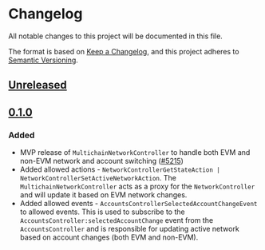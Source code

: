 # Changelog

All notable changes to this project will be documented in this file.

The format is based on [Keep a Changelog](https://keepachangelog.com/en/1.0.0/),
and this project adheres to [Semantic Versioning](https://semver.org/spec/v2.0.0.html).

## [Unreleased]

## [0.1.0]

### Added

- MVP release of `MultichainNetworkController` to handle both EVM and non-EVM network and account switching ([#5215](https://github.com/MetaMask/core/pull/5215))
- Added allowed actions - `NetworkControllerGetStateAction | NetworkControllerSetActiveNetworkAction`. The `MultichainNetworkController` acts as a proxy for the `NetworkController` and will update it based on EVM network changes.
- Added allowed events - `AccountsControllerSelectedAccountChangeEvent` to allowed events. This is used to subscribe to the `AccountsController:selectedAccountChange` event from the `AccountsController` and is responsible for updating active network based on account changes (both EVM and non-EVM).

[Unreleased]: https://github.com/MetaMask/core/compare/@metamask/multichain-network-controller@0.1.0...HEAD
[0.1.0]: https://github.com/MetaMask/core/releases/tag/@metamask/multichain-network-controller@0.1.0
